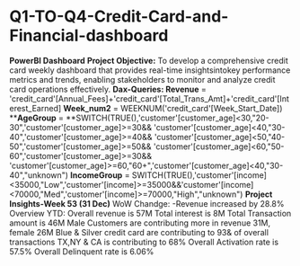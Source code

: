 # Q1-TO-Q4-Credit-Card-and-Financial-dashboard
**PowerBI Dashboard**
**Project Objective:**
To develop a comprehensive credit card weekly dashboard that provides real-time insightsintokey performance metrics and trends, enabling stakeholders to monitor and analyze credit card operations effectively.
**Dax-Queries:
Revenue** = 'credit_card'[Annual_Fees]+'credit_card'[Total_Trans_Amt]+'credit_card'[Interest_Earned]
**Week_num2** = WEEKNUM('credit_card'[Week_Start_Date])
****AgeGroup** = **SWITCH(TRUE(),'customer'[customer_age]<30,"20-30",'customer'[customer_age]>=30&& 'customer'[customer_age]<40,"30-40",'customer'[customer_age]>=40&& 'customer'[customer_age]<50,"40-50",'customer'[customer_age]>=50&& 'customer'[customer_age]<60,"50-60",'customer'[customer_age]>=30&& 'customer'[customer_age]>=60,"60+",'customer'[customer_age]<40,"30-40","unknown")
**IncomeGroup** = SWITCH(TRUE(),'customer'[income]<35000,"Low",'customer'[income]>=35000&&'customer'[income]<70000,"Med",'customer'[income]>=70000,"High","unknown")
**Project Insights-Week 53  (31 Dec)**
WoW Chandge: 
-Revenue increased by 28.8%
Overview YTD:
Overall revenue is 57M
Total interest is 8M
Total Transaction amount is 46M
Male Customers are contributing more in revenue 31M, female 26M
Blue & Silver credit card are contributing to 93& of overall transactions
TX,NY & CA is contributing to 68%
Overall Activation rate is 57.5%
Overall Delinquent rate is 6.06%
